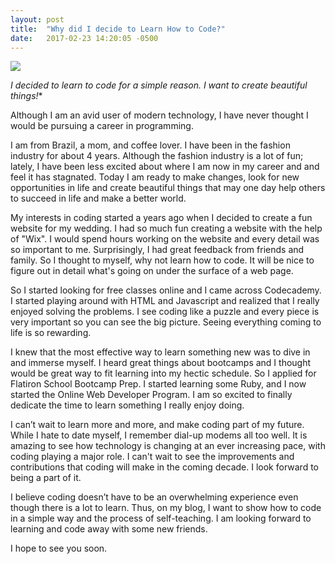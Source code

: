 ```yaml
---
layout: post
title:  "Why did I decide to Learn How to Code?"
date:   2017-02-23 14:20:05 -0500
---
```


![](https://www.tumblr.com/blog/coralreviewmilkshake)

*I decided to learn to code for a simple reason. I want to create beautiful things!**

Although I am an avid user of modern technology, I have never thought I would be pursuing a career in programming. 

I am from Brazil, a mom, and coffee lover. I have been in the fashion industry for about 4 years. Although the fashion industry is a lot of fun; lately, I have been less excited about where I am now in my career and and feel it has stagnated. Today I am ready to make changes, look for new opportunities in life and create beautiful things that may one day help others to succeed in life and make a better world.

My interests in coding started a years ago when I decided to create a fun website for my wedding. I had so much fun creating a website with the help of "Wix". I would spend hours working on the website and every detail was so important to me.  Surprisingly, I had great feedback from friends and family. So I thought to myself, why not learn how to code. It will be nice to figure out in detail what's going on under the surface of a web page. 

So I started looking for free classes online and I came across Codecademy. I started playing around with HTML and Javascript and realized that I really enjoyed solving the problems. I see coding like a puzzle and every piece is very important so you can see the big picture. Seeing everything coming to life is so rewarding. 

I knew that the most effective way to learn something new was to dive in and immerse myself. I heard great things about bootcamps and I thought would be great way to fit learning into my hectic schedule. So I applied for Flatiron School Bootcamp Prep. I started learning some Ruby, and I now started the Online Web Developer Program. I am so excited to finally dedicate the time to learn something I really enjoy doing. 

I can’t wait to learn more and more, and make coding part of my future. While I hate to date myself, I remember dial-up modems all too well. It is amazing to see how technology is changing at an ever increasing pace, with coding playing a major role. I can't wait to see the improvements and contributions that coding will make in the coming decade. I look forward to being a part of it.

I believe coding doesn’t have to be an overwhelming experience even though there is a lot to learn. Thus, on my blog, I want to show how to code in a simple way and the process of self-teaching. I am looking forward to learning and code away with some new friends.

I hope to see you soon.






 

